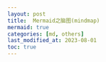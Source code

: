 ```yaml
---
layout: post
title:  Mermaid之脑图(mindmap)
mermaid: true
categories: [md, others]
last_modified_at: 2023-08-01
toc: true
---
```


